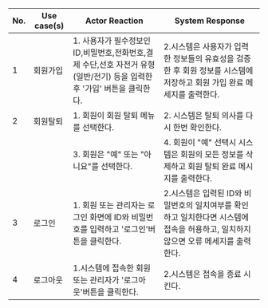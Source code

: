 | No. | Use case(s) | Actor Reaction | System Response |
| --- | --- | --- | --- |
| 1 | 회원가입 | 1. 사용자가 필수정보인 ID,비밀번호,전화번호,결제 수단,선호 자전거 유형(일반/전기) 등을 입력한 후 '가입' 버튼을 클릭한다. |2.시스템은 사용자가 입력한 정보들의 유효성을 검증한 후 회원 정보를 시스템에 저장하고 회원 가입 완료 메세지를 출력한다. |
| 2 | 회원탈퇴 | 1. 회원이 회원 탈퇴 메뉴를 선택한다. | 2. 시스템은 탈퇴 의사를 다시 한번 확인한다.  |
|  |  | 3. 회원은 "예" 또는 "아니요"를 선택한다. | 4. 회원이 "예" 선택시 시스템은 회원의 모든 정보를 삭제하고 회원 탈퇴 완료 메시지를 출력한다. |
| 3 | 로그인 |1. 회원 또는 관리자는 로그인 화면에 ID와 비밀번호를 입력하고 '로그인'버튼을 클릭한다. | 2.시스템은 입력된 ID와 비밀번호의 일치여부를 확인하고 일치한다면 시스템에 접속을 허용하고, 일치하지 않으면 오류 메세지를 출력한다. |
| 4 | 로그아웃 |1.시스템에 접속한 회원또는 관리자가 '로그아웃'버튼을 클릭한다. |2.시스템은 접속을 종료 시킨다. |